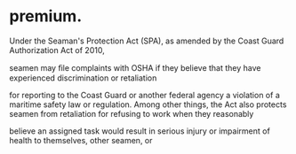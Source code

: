 # premium.

Under the Seaman's Protection Act (SPA), as amended by the Coast Guard Authorization Act of 2010,

seamen may ﬁle complaints with OSHA if they believe that they have experienced discrimination or retaliation

for reporting to the Coast Guard or another federal agency a violation of a maritime safety law or regulation. Among other things, the Act also protects seamen from retaliation for refusing to work when they reasonably

believe an assigned task would result in serious injury or impairment of health to themselves, other seamen, or